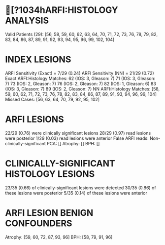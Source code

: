 [?1034hARFI:HISTOLOGY ANALYSIS
======================
Valid Patients (29): [56, 58, 59, 60, 62, 63, 64, 70, 71, 72, 73, 76, 78, 79, 82, 83, 84, 86, 87, 89, 91, 92, 93, 94, 95, 96, 99, 102, 104]

INDEX LESIONS
=============
ARFI Sensitivity (Exact) = 7/29 (0.24)
ARFI Sensitivity (NN) = 21/29 (0.72)
Exact ARFI:Histology Matches:
	62 (IOS: 3, Gleason: 7)
	71 (IOS: 3, Gleason: 7)
	73 (IOS: 2, Gleason: 7)
	76 (IOS: 2, Gleason: 7)
	82 (IOS: 1, Gleason: 6)
	83 (IOS: 3, Gleason: 7)
	89 (IOS: 2, Gleason: 7)
NN ARFI:Histology Matches: [58, 59, 60, 62, 71, 72, 73, 76, 78, 82, 83, 84, 86, 87, 89, 91, 93, 94, 96, 99, 104]
Missed Cases: [56, 63, 64, 70, 79, 92, 95, 102]

ARFI LESIONS
============
22/29 (0.76) were clinically significant lesions
	28/29 (0.97) read lesions were posterior
	1/29 (0.03) read lesions were anterior
False ARFI reads:
	Non-clinically-significant PCA: []
	Atrophy: []
	BPH: []

CLINICALLY-SIGNIFICANT HISTOLOGY LESIONS
========================================
23/35 (0.66) of clinically-significant lesions were detected
	30/35 (0.86) of these lesions were posterior
	5/35 (0.14) of these lesions were anterior

ARFI LESION BENIGN CONFOUNDERS
==============================
Atrophy: [59, 60, 72, 87, 93, 96]
BPH: [58, 79, 91, 96]
